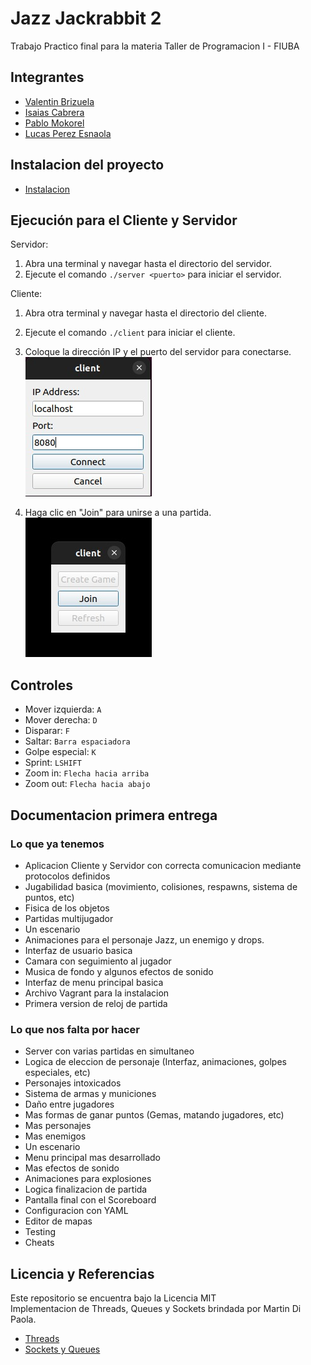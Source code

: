 # Jazz Jackrabbit 2
Trabajo Practico final para la materia Taller de Programacion I - FIUBA

## Integrantes
* [Valentin Brizuela](https://github.com/ValentinBrizuela)
* [Isaias Cabrera](https://github.com/isaiascabreraa)
* [Pablo Mokorel](https://github.com/pablomoko)
* [Lucas Perez Esnaola](https://github.com/LucasPerezEs)

## Instalacion del proyecto
* [Instalacion](MANUAL_DE_INSTALACION.txt)

## Ejecución para el Cliente y Servidor
Servidor:
1. Abra una terminal y navegar hasta el directorio del servidor.
2. Ejecute el comando `./server <puerto>` para iniciar el servidor.

Cliente:
1. Abra otra terminal y navegar hasta el directorio del cliente.
2. Ejecute el comando `./client` para iniciar el cliente.

3. Coloque la dirección IP y el puerto del servidor para conectarse.  
![ConnectMenu](doc/port-ip.jpeg)

4. Haga clic en "Join" para unirse a una partida.  
![JoinMenu](doc/join.jpeg)

## Controles
* Mover izquierda: `A`
* Mover derecha: `D`
* Disparar: `F`
* Saltar: `Barra espaciadora`
* Golpe especial: `K`
* Sprint: `LSHIFT`
* Zoom in: `Flecha hacia arriba`
* Zoom out: `Flecha hacia abajo`

## Documentacion primera entrega
### Lo que ya tenemos
* Aplicacion Cliente y Servidor con correcta comunicacion mediante protocolos definidos
* Jugabilidad basica (movimiento, colisiones, respawns, sistema de puntos, etc)
* Fisica de los objetos
* Partidas multijugador
* Un escenario
* Animaciones para el personaje Jazz, un enemigo y drops.
* Interfaz de usuario basica
* Camara con seguimiento al jugador
* Musica de fondo y algunos efectos de sonido
* Interfaz de menu principal basica
* Archivo Vagrant para la instalacion
* Primera version de reloj de partida

### Lo que nos falta por hacer
* Server con varias partidas en simultaneo
* Logica de eleccion de personaje (Interfaz, animaciones, golpes especiales, etc)
* Personajes intoxicados
* Sistema de armas y municiones
* Daño entre jugadores
* Mas formas de ganar puntos (Gemas, matando jugadores, etc)
* Mas personajes
* Mas enemigos
* Un escenario
* Menu principal mas desarrollado
* Mas efectos de sonido
* Animaciones para explosiones
* Logica finalizacion de partida
* Pantalla final con el Scoreboard
* Configuracion con YAML
* Editor de mapas
* Testing
* Cheats

## Licencia y Referencias
Este repositorio se encuentra bajo la Licencia MIT  
Implementacion de Threads, Queues y Sockets brindada por Martin Di Paola.
* [Threads](https://github.com/eldipa/hands-on-threads)
* [Sockets y Queues](https://github.com/eldipa/sockets-en-cpp)
